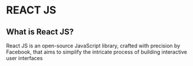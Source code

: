 # REACT JS

## What is React JS?

 React JS is an open-source JavaScript library, crafted with precision by Facebook, that aims to simplify the intricate process of building interactive user interfaces